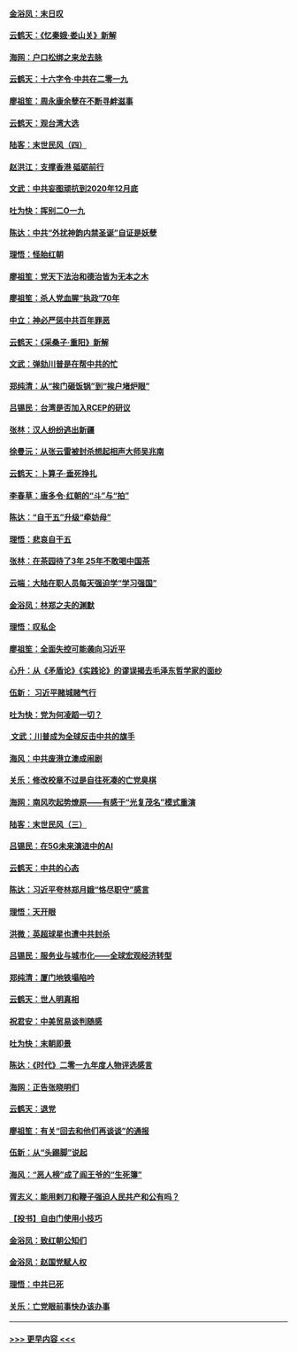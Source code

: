 #### [金浴凤：末日叹](../pages/nsc993/n11752359.md?t=12300701) 
#### [云鹤天：《忆秦娥‧娄山关》新解](../pages/nsc993/n11752348.md?t=12300701) 
#### [海网：户口松绑之来龙去脉](../pages/nsc993/n11752328.md?t=12300701) 
#### [云鹤天：十六字令‧中共在二零一九](../pages/nsc993/n11752305.md?t=12300701) 
#### [廖祖笙：周永康余孽在不断寻衅滋事](../pages/nsc993/n11751013.md?t=12300701) 
#### [云鹤天：观台湾大选](../pages/nsc993/n11751007.md?t=12300701) 
#### [陆客：末世民风（四）](../pages/nsc993/n11749203.md?t=12300701) 
#### [赵洪江：支撑香港 砥砺前行](../pages/nsc993/n11748482.md?t=12300701) 
#### [文武：中共妄图顽抗到2020年12月底](../pages/nsc993/n11748446.md?t=12300701) 
#### [吐为快：挥别二O一九](../pages/nsc993/n11748411.md?t=12300701) 
#### [陈达：中共“外扰神韵内禁圣诞”自证是妖孽](../pages/nsc993/n11748226.md?t=12300701) 
#### [理悟：怪胎红朝](../pages/nsc993/n11748206.md?t=12300701) 
#### [廖祖笙：党天下法治和德治皆为无本之木](../pages/nsc993/n11748135.md?t=12300701) 
#### [廖祖笙：杀人党血腥“执政”70年](../pages/nsc993/n11745144.md?t=12300701) 
#### [中立：神必严惩中共百年罪恶](../pages/nsc993/n11744970.md?t=12300701) 
#### [云鹤天：《采桑子‧重阳》新解](../pages/nsc993/n11744948.md?t=12300701) 
#### [文武：弹劾川普是在帮中共的忙](../pages/nsc993/n11744758.md?t=12300701) 
#### [郑纯清：从“挨门砸饭锅”到“挨户堵炉眼”](../pages/nsc993/n11744745.md?t=12300701) 
#### [吕锡民：台湾是否加入RCEP的研议](../pages/nsc993/n11744701.md?t=12300701) 
#### [张林：汉人纷纷逃出新疆](../pages/nsc993/n11743530.md?t=12300701) 
#### [徐曼沅：从张云雷被封杀想起相声大师吴兆南](../pages/nsc993/n11741816.md?t=12300701) 
#### [云鹤天：卜算子‧垂死挣扎](../pages/nsc993/n11739956.md?t=12300701) 
#### [李春草：唐多令‧红朝的“斗”与“拍”](../pages/nsc993/n11739830.md?t=12300701) 
#### [陈达：“自干五”升级“牵妨母”](../pages/nsc993/n11739724.md?t=12300701) 
#### [理悟：悲哀自干五](../pages/nsc993/n11739547.md?t=12300701) 
#### [张林：在茶园待了3年 25年不敢喝中国茶](../pages/nsc993/n11739240.md?t=12300701) 
#### [云端：大陆在职人员每天强迫学“学习强国”](../pages/nsc993/n11738735.md?t=12300701) 
#### [金浴凤：林郑之夫的渊默](../pages/nsc993/n11737735.md?t=12300701) 
#### [理悟：叹私企](../pages/nsc993/n11737715.md?t=12300701) 
#### [廖祖笙：全面失控可能袭向习近平](../pages/nsc993/n11737704.md?t=12300701) 
#### [心升：从《矛盾论》《实践论》的谬误揭去毛泽东哲学家的面纱](../pages/nsc993/n11736962.md?t=12300701) 
#### [伍新： 习近平赌城赌气行](../pages/nsc993/n11736929.md?t=12300701) 
#### [吐为快：党为何凌蹈一切？](../pages/nsc993/n11736915.md?t=12300701) 
#### [ 文武：川普成为全球反击中共的旗手](../pages/nsc993/n11736882.md?t=12300701) 
#### [海风：中共废港立澳成闹剧](../pages/nsc993/n11735857.md?t=12300701) 
#### [关乐：修改校章不过是自往死凑的亡党臭棋](../pages/nsc993/n11735097.md?t=12300701) 
#### [海网：南风吹起势燎原——有感于“光复茂名”模式重演](../pages/nsc993/n11732308.md?t=12300701) 
#### [陆客：末世民风（三）](../pages/nsc993/n11732211.md?t=12300701) 
#### [吕锡民：在5G未来演进中的AI](../pages/nsc993/n11730010.md?t=12300701) 
#### [云鹤天：中共的心态](../pages/nsc993/n11729906.md?t=12300701) 
#### [陈达：习近平夸林郑月娥“恪尽职守”感言](../pages/nsc993/n11729881.md?t=12300701) 
#### [理悟：天开眼](../pages/nsc993/n11729699.md?t=12300701) 
#### [洪微：英超球星也遭中共封杀](../pages/nsc993/n11727243.md?t=12300701) 
#### [吕锡民：服务业与城市化——全球宏观经济转型](../pages/nsc993/n11725845.md?t=12300701) 
#### [郑纯清：厦门地铁塌陷吟](../pages/nsc993/n11725813.md?t=12300701) 
#### [云鹤天：世人明真相](../pages/nsc993/n11725621.md?t=12300701) 
#### [祝君安：中美贸易谈判随感](../pages/nsc993/n11725609.md?t=12300701) 
#### [吐为快：末朝即景](../pages/nsc993/n11723365.md?t=12300701) 
#### [陈达：《时代》二零一九年度人物评选感言](../pages/nsc993/n11723337.md?t=12300701) 
#### [海网：正告张晓明们](../pages/nsc993/n11723228.md?t=12300701) 
#### [云鹤天：退党](../pages/nsc993/n11723056.md?t=12300701) 
#### [廖祖笙：有关“回去和他们再谈谈”的通报](../pages/nsc993/n11722442.md?t=12300701) 
#### [伍新：从“头踢脚”说起](../pages/nsc993/n11722429.md?t=12300701) 
#### [海风：“恶人榜”成了阎王爷的“生死簿”](../pages/nsc993/n11722272.md?t=12300701) 
#### [胥志义：能用剌刀和鞭子强迫人民共产和公有吗？](../pages/nsc993/n11720569.md?t=12300701) 
#### [【投书】自由门使用小技巧](../pages/nsc993/n11720180.md?t=12300701) 
#### [金浴凤：致红朝公知们](../pages/nsc993/n11720563.md?t=12300701) 
#### [金浴凤：赵国党赋人权](../pages/nsc993/n11720533.md?t=12300701) 
#### [理悟：中共已死](../pages/nsc993/n11720233.md?t=12300701) 
#### [关乐：亡党眼前事快办该办事](../pages/nsc993/n11719160.md?t=12300701) 

----
#### [ >>> 更早内容 <<< ](../indexes/nsc993-earlier.md)
